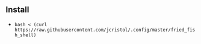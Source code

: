 ## Install
- `bash < (curl https://raw.githubusercontent.com/jcristol/.config/master/fried_fish_shell)`
